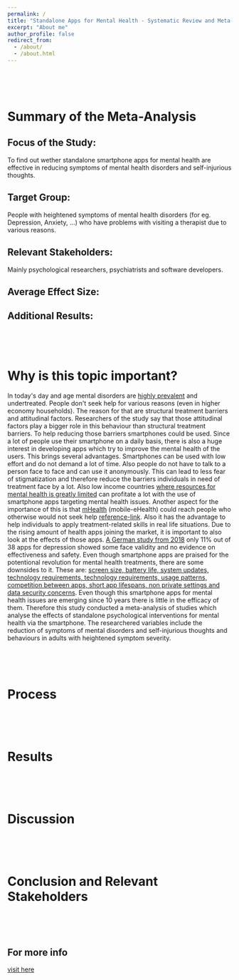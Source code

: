 ```yaml
---
permalink: /
title: "Standalone Apps for Mental Health - Systematic Review and Meta-Analysis"
excerpt: "About me"
author_profile: false
redirect_from: 
  - /about/
  - /about.html
---
```

 <br>
 <p> </p>
 <br>

Summary of the Meta-Analysis
======
Focus of the Study:
------
To find out wether standalone smartphone apps for mental health are effective in reducing symptoms of mental health disorders and self-injurious thoughts.

Target Group:
------
People with heightened symptoms of mental health disorders (for eg. Depression, Anxiety, ...) who have problems with visiting a therapist due to various reasons.

Relevant Stakeholders:
------
Mainly psychological researchers, psychiatrists and software developers.

Average Effect Size:
------

Additional Results:
------

 <br>
 <p> </p>
 <br>


Why is this topic important?
======
In today's day and age mental disorders are [highly prevalent](https://ourworldindata.org/mental-health) and undertreated. 
People don't seek help for various reasons (even in higher economy households). 
The reason for that are structural treatment barriers and attitudinal factors. 
Researchers of the study say that those attitudinal factors play a bigger role in this behaviour than structural treatment barriers. 
To help reducing those barriers smartphones could be used. Since a lot of people use their smartphone on a daily basis, there is also a huge interest in developing apps which try to improve the mental health of the users. This brings several advantages. Smartphones can be used with low effort and do not demand a lot of time. Also people do not have to talk to a person face to face and can use it anonymously. This can lead to less fear of stigmatization and therefore reduce the barriers individuals in need of treatment face by a lot. Also low income countries [where resources for mental health is greatly limited](https://reader.elsevier.com/reader/sd/pii/S2215036616300244?token=D1889E742F3EEF16D044C641067431556B3FD855B21E5DA59994AB7A6631F07A4716AE776353C394E5F11DAECB558BE5&originRegion=eu-west-1&originCreation=20220514153347) can profitate a lot with the use of smartphone apps targeting mental health issues. Another aspect for the importance of this is that [mHealth](https://www.e-health-suisse.ch/gemeinschaften-umsetzung/ehealth-aktivitaeten/mhealth.html#:~:text=«mHealth»%20ist%20ein%20besonderer%20Aspekt,Patientendossier%20(EPD)%20zu%20nutzen.) (mobile-eHealth) could reach people who otherwise would not seek help [reference-link](https://eprints.bournemouth.ac.uk/31262/3/EFPA%20paper%20V2%20JT%20%281%29.pdf). Also it has the advantage to help individuals to apply treatment-related skills in real life situations. 
Due to the rising amount of health apps joining the market, it is important to also look at the effects of those apps. [A German study from 2018](https://www.researchgate.net/profile/Lasse-Sander-4/publication/325451433_Hilfe_aus_dem_App-Store_Eine_systematische_Ubersichtsarbeit_und_Evaluation_von_Apps_zur_Anwendung_bei_Depressionen/links/5bc5f347299bf17a1c55add1/Hilfe-aus-dem-App-Store-Eine-systematische-Uebersichtsarbeit-und-Evaluation-von-Apps-zur-Anwendung-bei-Depressionen.pdf) only 11% out of 38 apps for depression showed some face validity and no evidence on effectiveness and safety. 
Even though smartphone apps are praised for the potentional revolution for mental health treatments, there are some downsides to it. 
These are: [screen size, battery life, system updates, technology requirements, technology requirements, usage patterns, competition between apps, short app lifespans, non private settings and data security concerns](https://www.nature.com/articles/s41746-019-0188-8.pdf?origin=ppub).
Even though this smartphone apps for mental health issues are emerging since 10 years there is little in the efficacy of them. Therefore this study conducted a meta-analysis of studies which analyse the effects of standalone psychological interventions for mental health via the smartphone. The researchered variables include the reduction of symptoms of mental disorders and self-injurious thoughts and behaviours in adults with heightened symptom severity.    

<br>
<p> </p>
<br>

Process
======
<blockquote class="imgur-embed-pub" lang="en" data-id="a/6kTFYJ5" data-context="false" ><a href="//imgur.com/a/6kTFYJ5"></a></blockquote><script async src="//s.imgur.com/min/embed.js" charset="utf-8"></script>

<br>
<p> </p>
<br>

Results
======

<br>
<p> </p>
<br>


Discussion
======

<br>
<p> </p>
<br>




Conclusion and Relevant Stakeholders
======

<br>
<p> </p>
<br>



For more info
------
[visit here](https://www.nature.com/articles/s41746-019-0188-8.pdf?origin=ppub)
